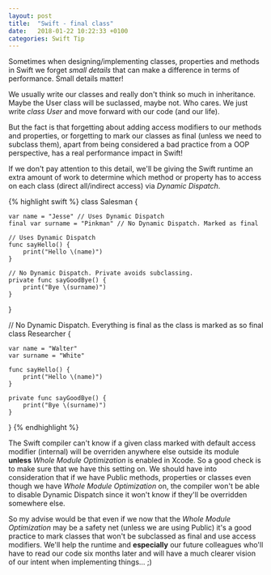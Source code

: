 ```yaml
---
layout: post
title:  "Swift - final class"
date:   2018-01-22 10:22:33 +0100
categories: Swift Tip
---
```

Sometimes when designing/implementing classes, properties and methods in Swift we forget *small details* that can make a difference in terms of performance. Small details matter!

We usually write our classes and really don't think so much in inheritance. Maybe the User class will be suclassed, maybe not. Who cares. We just write *class User* and move forward with our code (and our life). 

But the fact is that forgetting about adding access modifiers to our methods and properties, or forgetting to mark our classes as final (unless we need to subclass them), apart from being considered a bad practice from a OOP perspective, has a real performance impact in Swift!

If we don't pay attention to this detail, we'll be giving the Swift runtime an extra amount of work to determine which method or property has to access on each class (direct all/indirect access) via *Dynamic Dispatch*. 


{% highlight swift %}
class Salesman {
   
    var name = "Jesse" // Uses Dynamic Dispatch
    final var surname = "Pinkman" // No Dynamic Dispatch. Marked as final
    
    // Uses Dynamic Dispatch
    func sayHello() {
        print("Hello \(name)")
    }
    
    // No Dynamic Dispatch. Private avoids subclassing.
    private func sayGoodBye() {
        print("Bye \(surname)")
    }
}

// No Dynamic Dispatch. Everything is final as the class is marked as so
final class Researcher {
  
    var name = "Walter"
    var surname = "White"
    
    func sayHello() {
        print("Hello \(name)")
    }
    
    private func sayGoodBye() {
        print("Bye \(surname)")
    }

}
{% endhighlight %}

The Swift compiler can't know if a given class marked with default access modifier (internal) will be overriden anywhere else outside its module **unless** *Whole Module Optimization* is enabled in Xcode. So a good check is to make sure that we have this setting on. 
We should have into consideration that if we have Public methods, properties or classes even though we have *Whole Module Optimization* on, the compiler won't be able to disable Dynamic Dispatch since it won't know if they'll be overridden somewhere else.

So my advise would be that even if we now that the *Whole Module Optimization* may be a safety net (unless we are using Public) it's a good practice to mark classes that won't be subclassed as final and use access modifiers. We'll help the runtime and **especially** our future colleagues who'll have to read our code six months later and will have a much clearer vision of our intent when implementing things... ;)




